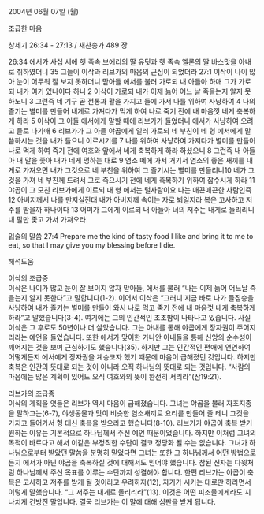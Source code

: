 2004년 06월 07일 (월)

조급한 마음



창세기 26:34 - 27:13 / 새찬송가 489 장


26:34 에서가 사십 세에 헷 족속 브에리의 딸 유딧과 헷 족속 엘론의 딸 바스맛을 아내로 취하였더니 35 그들이 이삭과 리브가의 마음의 근심이 되었더라 27:1 이삭이 나이 많아 눈이 어두워 잘 보지 못하더니 맏아들 에서를 불러 가로되 내 아들아 하매 그가 가로되 내가 여기 있나이다 하니 2 이삭이 가로되 내가 이제 늙어 어느 날 죽을는지 알지 못하노니 3 그런즉 네 기구 곧 전통과 활을 가지고 들에 가서 나를 위하여 사냥하여 4 나의 즐기는 별미를 만들어 내게로 가져다가 먹게 하여 나로 죽기 전에 내 마음껏 네게 축복하게 하라 5 이삭이 그 아들 에서에게 말할 때에 리브가가 들었더니 에서가 사냥하여 오려고 들로 나가매 6 리브가가 그 아들 야곱에게 일러 가로되 네 부친이 네 형 에서에게 말씀하시는 것을 내가 들으니 이르시기를 7 나를 위하여 사냥하여 가져다가 별미를 만들어 나로 먹게 하여 죽기 전에 여호와 앞에서 네게 축복하게 하라 하셨으니 8 그런즉 내 아들아 내 말을 좇아 내가 네게 명하는 대로 9 염소 떼에 가서 거기서 염소의 좋은 새끼를 내게로 가져오면 내가 그것으로 네 부친을 위하여 그 즐기시는 별미를 만들리니10 네가 그것을 가져 네 부친께 드려서 그로 죽으시기 전에 네게 축복하기 위하여 잡수시게 하라 11 야곱이 그 모친 리브가에게 이르되 내 형 에서는 털사람이요 나는 매끈매끈한 사람인즉 12 아버지께서 나를 만지실진대 내가 아버지께 속이는 자로 뵈일지라 복은 고사하고 저주를 받을까 하나이다 13 어미가 그에게 이르되 내 아들아 너의 저주는 내게로 돌리리니 내 말만 좇고 가서 가져오라 

입술의 말씀 
27:4 Prepare me the kind of tasty food I like and bring it to me to eat, so that I may give you my blessing before I die.

해석도움





이삭의 조급증  
이삭은 나이가 많고 눈이 잘 보이지 않자 맏아들, 에서를 불러 “나는 이제 늙어 어느날 죽을는지 알지 못한다”고 말합니다(1-2). 이어서 이삭은 “그러니 지금 바로 나가 들짐승을 사냥하여 내가 즐기는 별미를 만들어 와서 나로 먹고 죽기 전에 내 마음껏 네게 축복하게 하라”고 말했습니다(3-4). 여기에는 그의 인간적인 초조함이 나타나고 있습니다. 사실 이삭은 그 후로도 50년이나 더 살았습니다. 그는 아내를 통해 야곱에게 장자권이 주어지리라는 예언을 들었습니다. 또한 에서가 맞이한 가나안 아내들을 통해 신앙의 순수성이 깨어지는 것을 보며 근심하기도 했습니다(35). 하지만 그는 인간적인 편애에 연연하여 어떻게든지 에서에게 장자권을 계승코자 했기 때문에 마음이 급해졌던 것입니다. 하지만 축복은 인간의 뜻대로 되는 것이 아니라 오직 하나님의 뜻대로 되는 것입니다. “사람의 마음에는 많은 계획이 있어도 오직 여호와의 뜻이 완전히 서리라”(잠19:21).  

리브가의 조급증  
이삭의 계획을 엿들은 리브가 역시 마음이 급해졌습니다. 그녀는 야곱을 불러 자초지종을 말하고는(6-7), 야생동물과 맛이 비슷한 염소새끼로 요리를 만들어 줄 테니 그것을 가지고 들어가서 형 대신 축복을 받으라고 했습니다(8-10). 리브가가 야곱이 축복 받기 원하는 이유는 기본적으로 하나님께서 주신 예언 때문이었습니다. 하지만 이처럼 그녀의 목적이 바르다고 해서 이같은 부정직한 수단이 결코 정당화 될 수는 없습니다. 그녀가 하나님으로부터 받았던 말씀을 분명히 믿었다면 그녀는 또한 그 하나님께서 어떤 방법으로든지 에서가 아닌 야곱을 축복하실 것에 대해서도 믿어야 했습니다. 참된 신자는 다윗처럼 하나님께서 주신 목표를 이루는 수단까지 성결해야 합니다. 한편 리브가는 야곱이 축복은 고사하고 저주를 받게 될 것이라고 우려하자(12), 자기가 시키는 대로만 하라면서 이렇게 말했습니다. “그 저주는 내게로 돌리리라”(13). 이것은 어떤 피조물에게라도 지나치게 건방진 말입니다. 결국 리브가는 이 말에 대해 심판을 받게 됩니다.